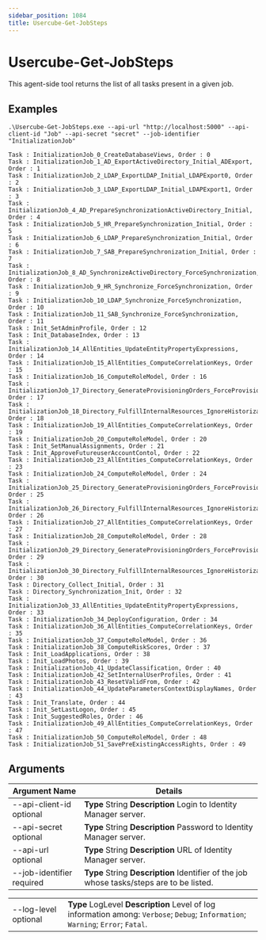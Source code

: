 ```yaml
---
sidebar_position: 1084
title: Usercube-Get-JobSteps
---
```


# Usercube-Get-JobSteps

This agent-side tool returns the list of all tasks present in a given job.

## Examples

```
.\Usercube-Get-JobSteps.exe --api-url "http://localhost:5000" --api-client-id "Job" --api-secret "secret" --job-identifier "InitializationJob"

Task : InitializationJob_0_CreateDatabaseViews, Order : 0
Task : InitializationJob_1_AD_ExportActiveDirectory_Initial_ADExport, Order : 1
Task : InitializationJob_2_LDAP_ExportLDAP_Initial_LDAPExport0, Order : 2
Task : InitializationJob_3_LDAP_ExportLDAP_Initial_LDAPExport1, Order : 3
Task : InitializationJob_4_AD_PrepareSynchronizationActiveDirectory_Initial, Order : 4
Task : InitializationJob_5_HR_PrepareSynchronization_Initial, Order : 5
Task : InitializationJob_6_LDAP_PrepareSynchronization_Initial, Order : 6
Task : InitializationJob_7_SAB_PrepareSynchronization_Initial, Order : 7
Task : InitializationJob_8_AD_SynchronizeActiveDirectory_ForceSynchronization, Order : 8
Task : InitializationJob_9_HR_Synchronize_ForceSynchronization, Order : 9
Task : InitializationJob_10_LDAP_Synchronize_ForceSynchronization, Order : 10
Task : InitializationJob_11_SAB_Synchronize_ForceSynchronization, Order : 11
Task : Init_SetAdminProfile, Order : 12
Task : Init_DatabaseIndex, Order : 13
Task : InitializationJob_14_AllEntities_UpdateEntityPropertyExpressions, Order : 14
Task : InitializationJob_15_AllEntities_ComputeCorrelationKeys, Order : 15
Task : InitializationJob_16_ComputeRoleModel, Order : 16
Task : InitializationJob_17_Directory_GenerateProvisioningOrders_ForceProvisioning, Order : 17
Task : InitializationJob_18_Directory_FulfillInternalResources_IgnoreHistorization, Order : 18
Task : InitializationJob_19_AllEntities_ComputeCorrelationKeys, Order : 19
Task : InitializationJob_20_ComputeRoleModel, Order : 20
Task : Init_SetManualAssignments, Order : 21
Task : Init_ApproveFutureuserAccountContol, Order : 22
Task : InitializationJob_23_AllEntities_ComputeCorrelationKeys, Order : 23
Task : InitializationJob_24_ComputeRoleModel, Order : 24
Task : InitializationJob_25_Directory_GenerateProvisioningOrders_ForceProvisioning, Order : 25
Task : InitializationJob_26_Directory_FulfillInternalResources_IgnoreHistorization, Order : 26
Task : InitializationJob_27_AllEntities_ComputeCorrelationKeys, Order : 27
Task : InitializationJob_28_ComputeRoleModel, Order : 28
Task : InitializationJob_29_Directory_GenerateProvisioningOrders_ForceProvisioning, Order : 29
Task : InitializationJob_30_Directory_FulfillInternalResources_IgnoreHistorization, Order : 30
Task : Directory_Collect_Initial, Order : 31
Task : Directory_Synchronization_Init, Order : 32
Task : InitializationJob_33_AllEntities_UpdateEntityPropertyExpressions, Order : 33
Task : InitializationJob_34_DeployConfiguration, Order : 34
Task : InitializationJob_36_AllEntities_ComputeCorrelationKeys, Order : 35
Task : InitializationJob_37_ComputeRoleModel, Order : 36
Task : InitializationJob_38_ComputeRiskScores, Order : 37
Task : Init_LoadApplications, Order : 38
Task : Init_LoadPhotos, Order : 39
Task : InitializationJob_41_UpdateClassification, Order : 40
Task : InitializationJob_42_SetInternalUserProfiles, Order : 41
Task : InitializationJob_43_ResetValidFrom, Order : 42
Task : InitializationJob_44_UpdateParametersContextDisplayNames, Order : 43
Task : Init_Translate, Order : 44
Task : Init_SetLastLogon, Order : 45
Task : Init_SuggestedRoles, Order : 46
Task : InitializationJob_49_AllEntities_ComputeCorrelationKeys, Order : 47
Task : InitializationJob_50_ComputeRoleModel, Order : 48
Task : InitializationJob_51_SavePreExistingAccessRights, Order : 49

```
## Arguments

| Argument Name | Details |
| --- | --- |
| --api-client-id optional | **Type**  String  **Description** Login to Identity Manager server. |
| --api-secret optional | **Type**  String  **Description** Password to Identity Manager server. |
| --api-url optional | **Type**  String  **Description** URL of Identity Manager server. |
| --job-identifier required | **Type**  String  **Description** Identifier of the job whose tasks/steps are to be listed. |

|  |  |
| --- | --- |
| --log-level optional | **Type**  LogLevel  **Description** Level of log information among: `Verbose`; `Debug`; `Information`; `Warning`; `Error`; `Fatal`. |